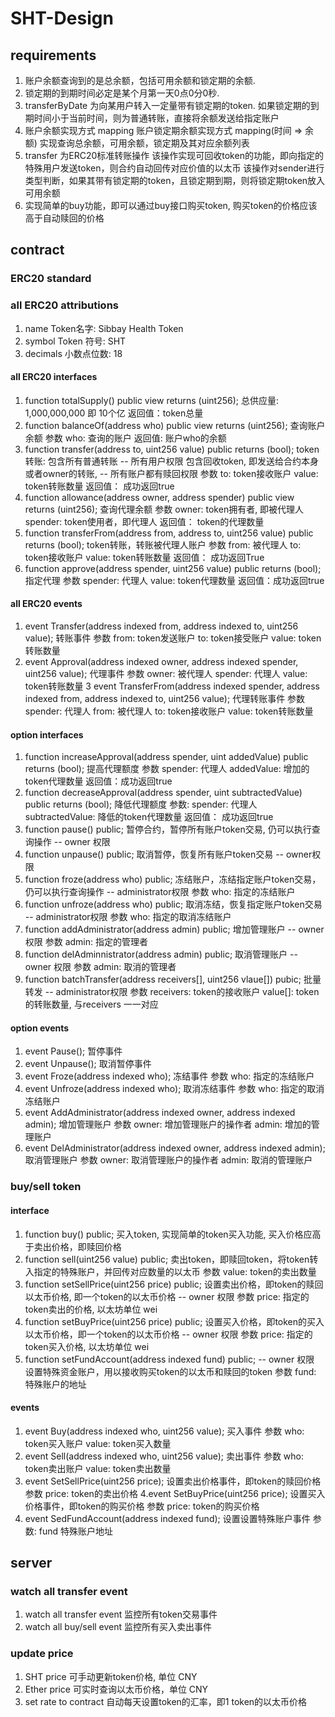 
# SHT-Design

## requirements

1. 账户余额查询到的是总余额，包括可用余额和锁定期的余额.
2. 锁定期的到期时间必定是某个月第一天0点0分0秒.
3. transferByDate 为向某用户转入一定量带有锁定期的token.
    如果锁定期的到期时间小于当前时间，则为普通转账，直接将余额发送给指定账户
4. 账户余额实现方式 mapping
   账户锁定期余额实现方式 mapping(时间 => 余额)
   实现查询总余额，可用余额，锁定期及其对应余额列表
5. transfer 为ERC20标准转账操作
    该操作实现可回收token的功能，即向指定的特殊用户发送token，则合约自动回传对应价值的以太币
    该操作对sender进行类型判断，如果其带有锁定期的token，且锁定期到期，则将锁定期token放入可用余额
6. 实现简单的buy功能，即可以通过buy接口购买token,
   购买token的价格应该高于自动赎回的价格

## contract
### ERC20 standard
### all ERC20 attributions
1. name
Token名字: Sibbay Health Token
2. symbol
Token 符号: SHT
3. decimals
小数点位数: 18

#### all ERC20 interfaces
1. function totalSupply() public view returns (uint256);
总供应量: 1,000,000,000 即 10个亿
返回值：token总量
2. function balanceOf(address who) public view returns (uint256);
查询账户余额
参数 who: 查询的账户
返回值: 账户who的余额
3. function transfer(address to, uint256 value) public returns (bool);
token转账:
    包含所有普通转账 -- 所有用户权限
    包含回收token, 即发送给合约本身或者owner的转账, -- 所有账户都有赎回权限
参数 to: token接收账户
     value: token转账数量
返回值： 成功返回true
4. function allowance(address owner, address spender) public view returns (uint256);
查询代理余额
参数 owner: token拥有者, 即被代理人
     spender: token使用者，即代理人
返回值： token的代理数量
5. function transferFrom(address from, address to, uint256 value)  public returns (bool);
token转账，转账被代理人账户
参数 from: 被代理人
     to: token接收账户
     value: token转账数量
返回值： 成功返回True
6. function approve(address spender, uint256 value) public returns (bool);
指定代理
参数 spender: 代理人
     value: token代理数量
返回值：成功返回true

#### all ERC20 events
1. event Transfer(address indexed from, address indexed to, uint256 value);
转账事件
参数 from: token发送账户
     to: token接受账户
     value: token转账数量
2. event Approval(address indexed owner, address indexed spender, uint256 value);
代理事件
参数 owner: 被代理人
     spender: 代理人
     value: token转账数量
3 event TransferFrom(address indexed spender, address indexed from, address indexed to, uint256 value);
代理转账事件
参数 spender: 代理人
     from: 被代理人
     to: token接收账户
     value: token转账数量

#### option interfaces
1. function increaseApproval(address spender, uint addedValue) public returns (bool);
提高代理额度
参数 spender: 代理人
     addedValue: 增加的token代理数量
返回值：成功返回true
2. function decreaseApproval(address spender, uint subtractedValue) public returns (bool);
降低代理额度
参数: spender: 代理人
      subtractedValue: 降低的token代理数量
返回值： 成功返回true
3. function pause() public;
暂停合约，暂停所有账户token交易, 仍可以执行查询操作 -- owner 权限
4. function unpause() public;
取消暂停，恢复所有账户token交易 -- owner权限
5. function froze(address who) public;
冻结账户，冻结指定账户token交易，仍可以执行查询操作 -- administrator权限
参数 who: 指定的冻结账户
6. function unfroze(address who) public;
取消冻结，恢复指定账户token交易 -- administrator权限
参数 who: 指定的取消冻结账户
7. function addAdministrator(address admin) public;
增加管理账户 -- owner 权限
参数 admin: 指定的管理者
8. function delAdminnistrator(address admin) public;
取消管理账户 -- owner 权限
参数 admin: 取消的管理者
9. function batchTransfer(address receivers[], uint256 vlaue[]) pubic;
批量转发 -- administrator权限
参数 receivers: token的接收账户
     value[]: token的转账数量, 与receivers 一一对应


#### option events
1. event Pause();
暂停事件
2. event Unpause();
取消暂停事件
3. event Froze(address indexed who);
冻结事件
参数 who: 指定的冻结账户
4. event Unfroze(address indexed who);
取消冻结事件
参数 who: 指定的取消冻结账户
5. event AddAdministrator(address indexed owner, address indexed admin);
增加管理账户
参数 owner: 增加管理账户的操作者
     admin: 增加的管理账户
6. event DelAdministrator(address indexed owner, address indexed admin);
取消管理账户
参数 owner: 取消管理账户的操作者
     admin: 取消的管理账户

### buy/sell token
#### interface
1. function buy() public;
买入token, 实现简单的token买入功能, 买入价格应高于卖出价格，即赎回价格
2. function sell(uint256 value) public;
卖出token，即赎回token，将token转入指定的特殊账户，并回传对应数量的以太币
参数 value: token的卖出数量
3. function setSellPrice(uint256 price) public;
设置卖出价格，即token的赎回以太币价格, 即一个token的以太币价格 -- owner 权限
参数 price:  指定的token卖出的价格, 以太坊单位 wei
4. function setBuyPrice(uint256 price) public;
设置买入价格，即token的买入以太币价格，即一个token的以太币价格 -- owner 权限
参数 price: 指定的token买入价格, 以太坊单位 wei
5. function setFundAccount(address indexed fund) public;  -- owner 权限
设置特殊资金账户，用以接收购买token的以太币和赎回的token
参数 fund: 特殊账户的地址

#### events
1. event Buy(address indexed who, uint256 value);
买入事件
参数 who: token买入账户
     value: token买入数量
2. event Sell(address indexed who, uint256 value);
卖出事件
参数 who: token卖出账户
     value: token卖出数量
3. event SetSellPrice(uint256 price);
设置卖出价格事件，即token的赎回价格
参数 price:  token的卖出价格
4.event SetBuyPrice(uint256 price);
设置买入价格事件，即token的购买价格
参数 price: token的购买价格
5. event SedFundAccount(address indexed fund);
设置设置特殊账户事件
参数: fund 特殊账户地址


## server
### watch all transfer event
1. watch all transfer event
监控所有token交易事件
2. watch all buy/sell event
监控所有买入卖出事件

### update price
1. SHT price
可手动更新token价格, 单位 CNY
2. Ether price
可实时查询以太币价格，单位 CNY
3. set rate to contract
自动每天设置token的汇率，即1 token的以太币价格
